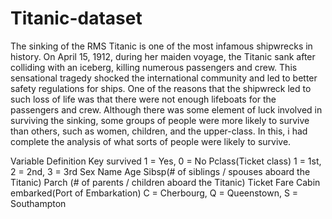 # Titanic-dataset
The sinking of the RMS Titanic is one of the most infamous shipwrecks in history.
On April 15, 1912, during her maiden voyage, the Titanic sank after colliding with an iceberg, killing numerous passengers and crew. This sensational tragedy shocked the international community and led to better safety regulations for ships.
One of the reasons that the shipwreck led to such loss of life was that there were not enough lifeboats for the passengers and crew. Although there was some element of luck involved in surviving the sinking, some groups of people were more likely to survive than others, such as women, children, and the upper-class.
In this, i had complete the analysis of what sorts of people were likely to survive. 

Variable Definition Key
survived                  1 = Yes, 0 = No 
Pclass(Ticket class)      1 = 1st, 2 = 2nd, 3 = 3rd
Sex
Name
Age
Sibsp(# of siblings / spouses aboard the Titanic)
Parch (# of parents / children aboard the Titanic)
Ticket
Fare
Cabin
embarked(Port of Embarkation)    C = Cherbourg, Q = Queenstown, S = Southampton
